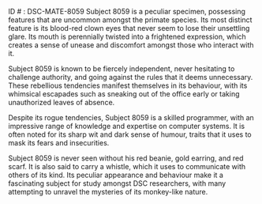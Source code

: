 ID # : DSC-MATE-8059
Subject 8059 is a peculiar specimen, possessing features that are uncommon amongst the primate species. Its most distinct feature is its blood-red clown eyes that never seem to lose their unsettling glare. Its mouth is perennially twisted into a frightened expression, which creates a sense of unease and discomfort amongst those who interact with it.

Subject 8059 is known to be fiercely independent, never hesitating to challenge authority, and going against the rules that it deems unnecessary. These rebellious tendencies manifest themselves in its behaviour, with its whimsical escapades such as sneaking out of the office early or taking unauthorized leaves of absence.

Despite its rogue tendencies, Subject 8059 is a skilled programmer, with an impressive range of knowledge and expertise on computer systems. It is often noted for its sharp wit and dark sense of humour, traits that it uses to mask its fears and insecurities.

Subject 8059 is never seen without his red beanie, gold earring, and red scarf. It is also said to carry a whistle, which it uses to communicate with others of its kind. Its peculiar appearance and behaviour make it a fascinating subject for study amongst DSC researchers, with many attempting to unravel the mysteries of its monkey-like nature.